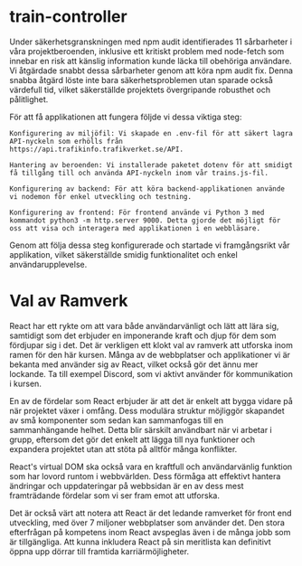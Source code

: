 # train-controller
Under säkerhetsgranskningen med npm audit identifierades 11 sårbarheter i våra projektberoenden, inklusive ett kritiskt problem med node-fetch som innebar en risk att känslig information kunde läcka till obehöriga användare. Vi åtgärdade snabbt dessa sårbarheter genom att köra npm audit fix. Denna snabba åtgärd löste inte bara säkerhetsproblemen utan sparade också värdefull tid, vilket säkerställde projektets övergripande robusthet och pålitlighet.

För att få applikationen att fungera följde vi dessa viktiga steg:

    Konfigurering av miljöfil: Vi skapade en .env-fil för att säkert lagra API-nyckeln som erhölls från https://api.trafikinfo.trafikverket.se/API.

    Hantering av beroenden: Vi installerade paketet dotenv för att smidigt få tillgång till och använda API-nyckeln inom vår trains.js-fil.

    Konfigurering av backend: För att köra backend-applikationen använde vi nodemon för enkel utveckling och testning.

    Konfigurering av frontend: För frontend använde vi Python 3 med kommandot python3 -m http.server 9000. Detta gjorde det möjligt för oss att visa och interagera med applikationen i en webbläsare.

Genom att följa dessa steg konfigurerade och startade vi framgångsrikt vår applikation, vilket säkerställde smidig funktionalitet och enkel användarupplevelse.

# Val av Ramverk
React har ett rykte om att vara både användarvänligt och lätt att lära sig, samtidigt som det erbjuder en imponerande kraft och djup för dem som fördjupar sig i det. Det är verkligen ett klokt val av ramverk att utforska inom ramen för den här kursen. Många av de webbplatser och applikationer vi är bekanta med använder sig av React, vilket också gör det ännu mer lockande. Ta till exempel Discord, som vi aktivt använder för kommunikation i kursen.

En av de fördelar som React erbjuder är att det är enkelt att bygga vidare på när projektet växer i omfång. Dess modulära struktur möjliggör skapandet av små komponenter som sedan kan sammanfogas till en sammanhängande helhet. Detta blir särskilt användbart när vi arbetar i grupp, eftersom det gör det enkelt att lägga till nya funktioner och expandera projektet utan att stöta på alltför många konflikter.

React's virtual DOM ska också vara en kraftfull och användarvänlig funktion som har lovord runtom i webbvärlden. Dess förmåga att effektivt hantera ändringar och uppdateringar på webbsidan är en av dess mest framträdande fördelar som vi ser fram emot att utforska.

Det är också värt att notera att React är det ledande ramverket för front end utveckling, med över 7 miljoner webbplatser som använder det. Den stora efterfrågan på kompetens inom React avspeglas även i de många jobb som är tillgängliga. Att kunna inkludera React på sin meritlista kan definitivt öppna upp dörrar till framtida karriärmöjligheter.